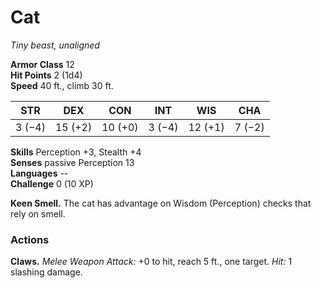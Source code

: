 # Cat 
_Tiny beast, unaligned_

**Armor Class** 12    
**Hit Points** 2 (1d4)    
**Speed** 40 ft., climb 30 ft.

| STR     | DEX     | CON     | INT     | WIS     | CHA     |
|---------|---------|---------|---------|---------|---------|
| 3 (−4)  | 15 (+2) | 10 (+0) | 3 (−4)  | 12 (+1) | 7 (−2)  |   

**Skills** Perception +3, Stealth +4    
**Senses** passive Perception 13    
**Languages** --    
**Challenge** 0 (10 XP) 

**Keen Smell.** The cat has advantage on Wisdom (Perception) checks that rely on smell. 

### Actions    
**Claws.** _Melee Weapon Attack:_ +0 to hit, reach 5 ft., one target. _Hit:_ 1 slashing damage. 

